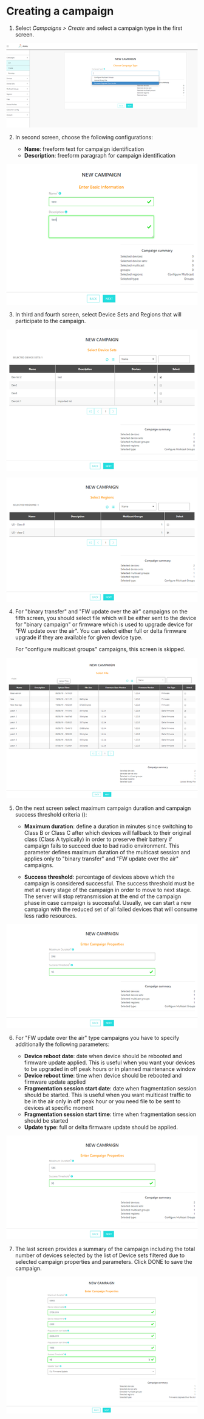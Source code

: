 # Creating a campaign

1.  Select *Campaigns \> Create* and select a campaign type in the first
    screen.

![](./images/image041.png)

2.  In second screen, choose the following configurations:

    -   **Name**: freeform text for campaign identification
    -   **Description**: freeform paragraph for campaign identification

![](./images/image042.png)

3.  In third and fourth screen, select Device Sets and
    Regions that will participate to the campaign.

![](./images/image043.png)

![](./images/image044.png)

4. For "binary transfer" and "FW update over the air" campaigns on the
   fifth screen, you should select file which will be
   either sent to the device for "binary campaign" or firmware which is
   used to upgrade device for "FW update over the air". You can select
   either full or delta firmware upgrade if they are available for
   given device type. 

   For "configure multicast groups" campaigns, this screen is skipped.

![](./images/image045.png)

5.  On the next screen select maximum campaign duration and campaign
    success threshold criteria ():

    -   **Maximum duration**: define a duration in minutes since switching to
    Class B or Class C after which devices will fallback to their
    original class (Class A typically) in order to preserve their
    battery if campaign fails to succeed due to bad radio environment.
    This parameter defines maximum duration of the multicast session and
    applies only to "binary transfer" and "FW update over the air"
    campaigns.

    -   **Success threshold**: percentage of devices above which the campaign is
    considered successful. The success threshold must be met at every
    stage of the campaign in order to move to next stage. The server
    will stop retransmission at the end of the campaign phase in case
    campaign is successful. Usually, we can start a new campaign with
    the reduced set of all failed devices that will consume less radio
    resources.

![](./images/image046.png) 

6.  For "FW update over the air" type campaigns you have to specify
    additionally the following parameters:

    -   **Device reboot date**: date when device should be rebooted and firmware
    update applied. This is useful when you want your devices to be
    upgraded in off peak hours or in planned maintenance window
    -   **Device reboot time**: time when device should be rebooted and firmware
    update applied
    -   **Fragmentation session start date**: date when fragmentation session
    should be started. This is useful when you want multicast traffic to
    be in the air only in off peak hour or you need file to be sent to
    devices at specific moment
    -   **Fragmentation session start time**: time when fragmentation session
    should be started
    -   **Update type**: full or delta firmware update should be applied.

![](./images/image047.png)

7.  The last screen provides a summary of the campaign including the
    total number of devices selected by the list of Device sets filtered due to selected campaign properties and
    parameters. Click DONE to save the campaign.

![](./images/image048.png)
